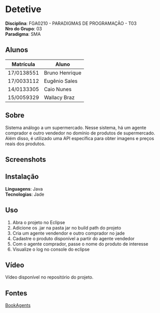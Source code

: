# Detetive

**Disciplina**: FGA0210 - PARADIGMAS DE PROGRAMAÇÃO - T03 <br>
**Nro do Grupo**: 03<br>
**Paradigma**: SMA<br>

## Alunos
|Matrícula | Aluno |
| -- | -- |
| 17/0138551	  |  Bruno Henrique |
| 17/0033112	  |  Eugênio Sales  |
| 14/0133305	  |  Caio Nunes     |
| 15/0059329	  |  Wallacy Braz   |

## Sobre 
Sistema análogo a um supermercado. Nesse sistema, há um agente comprador e outro vendedor no domínio de produtos de supermercado. Além disso, é utilizado uma API específica para obter imagens e preços reais dos produtos.

## Screenshots


## Instalação 
**Linguagens**: Java <br>
**Tecnologias**: Jade <br>

## Uso 

1. Abra o projeto no Eclipse
2. Adicione os .jar na pasta jar no build path do projeto
3. Cria um agente vendendor e outro comprador no jade
4. Cadastre o produto disponível a partir do agente vendedor
5. Com o agente comprador, passe o nome do produto de interesse
6. Visualize o log no console do eclipse


## Vídeo
Vídeo disponível no repositório do projeto.

## Fontes
[BookAgents](https://unbbr-my.sharepoint.com/personal/mileneserrano_unb_br/_layouts/15/onedrive.aspx?id=%2Fpersonal%2Fmileneserrano%5Funb%5Fbr%2FDocuments%2FPP%20%2D%20V%C3%ADdeosOriginais%2F05%20%2D%20SMA%2FAula3A%20%2D%20SMA%20%2D%20Rodando%20BookAgent%20Project%2Emp4&parent=%2Fpersonal%2Fmileneserrano%5Funb%5Fbr%2FDocuments%2FPP%20%2D%20V%C3%ADdeosOriginais%2F05%20%2D%20SMA&originalPath=aHR0cHM6Ly91bmJici1teS5zaGFyZXBvaW50LmNvbS86djovZy9wZXJzb25hbC9taWxlbmVzZXJyYW5vX3VuYl9ici9FYXJ6MGVtdU9nMUtsR3JxYUl4Q1RXc0JPSUYxd05GMUdtdFNRSkFUNjhHdlFBP3J0aW1lPV96b1NFbU9QMlVn)
